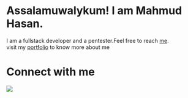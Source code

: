 # Assalamuwalykum! I am Mahmud Hasan.
I am a fullstack developer and a pentester.Feel free to reach <a href="mailto:mardhaka67@gmail.com">me</a>.<br>
visit my <a href="https://mahmud1223.vercel.app">portfolio</a> to know more about me
# Connect with me
<a href="https://codewars.com/users/MAHMUD1223"><img src="https://www.codewars.com/users/MAHMUD1223/badges/large"></a>

